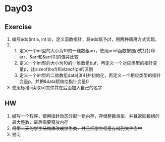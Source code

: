 # Day03

## Exercise

1. 编写add(int a, int b)，定义函数指针，将add赋予pf，用两种调用方式实现。
2. 
   1. 定义一个int型的大小为10的一维数组arr，使用print函数按照p式打打印arr、&arr和&arr[0]的值并比较
   2. 定义一个int型的大小为10的一维数组buf，再定义一个对应类型的指针变量p，比sizeof(buf)和sizeof(p)的区别
   3. 定义一个int型的二维数组data[3[4]并初始化，再定义一个相应类型的指针变量p，并把&data赋值给指针变量0
3. 使用标准c读取txt文件并在后面加入自己的名字





## HW

1. 编写一个程序，使用指针动态分配一组内存，存储整数类型，并且返回数组的最大整数，最后需要释放内存
2. ~~将第二天的学生结构体改成学生类，并且把学生信息存储到文件当中~~
3. 预习